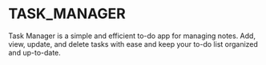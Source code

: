 # TASK_MANAGER
Task Manager is a simple and efficient to-do app for managing notes. Add, view, update, and delete tasks with ease and keep your to-do list organized and up-to-date.
